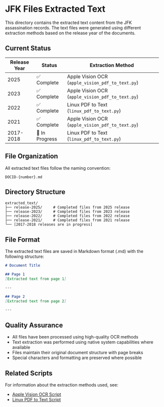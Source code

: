 # JFK Files Extracted Text

This directory contains the extracted text content from the JFK assassination records. The text files were generated using different extraction methods based on the release year of the documents.

## Current Status

| Release Year | Status | Extraction Method |
|--------------|---------|-------------------|
| 2025 | ✅ Complete | Apple Vision OCR (`apple_vision_pdf_to_text.py`) |
| 2023 | ✅ Complete | Apple Vision OCR (`apple_vision_pdf_to_text.py`) |
| 2022 | ✅ Complete | Linux PDF to Text (`linux_pdf_to_text.py`) |
| 2021 | ✅ Complete | Apple Vision OCR (`apple_vision_pdf_to_text.py`) |
| 2017-2018 | 🚧 In Progress | Linux PDF to Text (`linux_pdf_to_text.py`) |

## File Organization

All extracted text files follow the naming convention:
```
DOCID-{number}.md
```

## Directory Structure
```
extracted_text/
├── release-2025/     # Completed files from 2025 release
├── release-2023/     # Completed files from 2023 release
├── release-2022/     # Completed files from 2022 release
├── release-2021/     # Completed files from 2021 release
└── [2017-2018 releases are in progress]
```

## File Format

The extracted text files are saved in Markdown format (.md) with the following structure:
```markdown
# Document Title

## Page 1
[Extracted text from page 1]

---

## Page 2
[Extracted text from page 2]

---
```

## Quality Assurance

- All files have been processed using high-quality OCR methods
- Text extraction was performed using native system capabilities where available
- Files maintain their original document structure with page breaks
- Special characters and formatting are preserved where possible

## Related Scripts

For information about the extraction methods used, see:
- [Apple Vision OCR Script](../extraction_scripts/macOS/apple_vision_ocr/README.md)
- [Linux PDF to Text Script](../extraction_scripts/linux/README.md)

